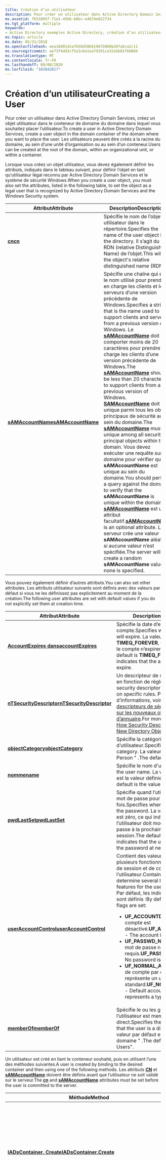```yaml
---
title: Création d’un utilisateur
description: Pour créer un utilisateur dans Active Directory Domain Services, créez un objet utilisateur dans le conteneur de domaine du domaine dans lequel vous souhaitez placer l’utilisateur.
ms.assetid: fb51895f-71e1-45b6-b8bc-ed674e822734
ms.tgt_platform: multiple
keywords:
- Active Directory exemples Active Directory, création d’un utilisateur
ms.topic: article
ms.date: 05/31/2018
ms.openlocfilehash: eea10d0142af650d58b61967b008b207abca2c11
ms.sourcegitcommit: ae73f4dd3cf5a3c6a1ea7d191ca32a5b01f6686b
ms.translationtype: MT
ms.contentlocale: fr-FR
ms.lasthandoff: 09/08/2020
ms.locfileid: "103842817"
---
```

# <a name="creating-a-user"></a><span data-ttu-id="fb542-104">Création d’un utilisateur</span><span class="sxs-lookup"><span data-stu-id="fb542-104">Creating a User</span></span>

<span data-ttu-id="fb542-105">Pour créer un utilisateur dans Active Directory Domain Services, créez un objet utilisateur dans le conteneur de domaine du domaine dans lequel vous souhaitez placer l’utilisateur.</span><span class="sxs-lookup"><span data-stu-id="fb542-105">To create a user in Active Directory Domain Services, create a user object in the domain container of the domain where you want to place the user.</span></span> <span data-ttu-id="fb542-106">Les utilisateurs peuvent être créés à la racine du domaine, au sein d’une unité d’organisation ou au sein d’un conteneur.</span><span class="sxs-lookup"><span data-stu-id="fb542-106">Users can be created at the root of the domain, within an organizational unit, or within a container.</span></span>

<span data-ttu-id="fb542-107">Lorsque vous créez un objet utilisateur, vous devez également définir les attributs, indiqués dans le tableau suivant, pour définir l’objet en tant qu’utilisateur légal reconnu par Active Directory Domain Services et le système de sécurité Windows.</span><span class="sxs-lookup"><span data-stu-id="fb542-107">When you create a user object, you must also set the attributes, listed in the following table, to set the object as a legal user that is recognized by Active Directory Domain Services and the Windows Security system.</span></span>



| <span data-ttu-id="fb542-108">Attribut</span><span class="sxs-lookup"><span data-stu-id="fb542-108">Attribute</span></span>                                       | <span data-ttu-id="fb542-109">Description</span><span class="sxs-lookup"><span data-stu-id="fb542-109">Description</span></span>                                                                                                                                                                                                                                                                                                                                                                                                                                                                                                                                                                                                                                                                                    |
|-------------------------------------------------|------------------------------------------------------------------------------------------------------------------------------------------------------------------------------------------------------------------------------------------------------------------------------------------------------------------------------------------------------------------------------------------------------------------------------------------------------------------------------------------------------------------------------------------------------------------------------------------------------------------------------------------------------------------------------------------------|
| [<span data-ttu-id="fb542-110">**cn**</span><span class="sxs-lookup"><span data-stu-id="fb542-110">**cn**</span></span>](/windows/desktop/ADSchema/a-cn)                         | <span data-ttu-id="fb542-111">Spécifie le nom de l’objet utilisateur dans le répertoire.</span><span class="sxs-lookup"><span data-stu-id="fb542-111">Specifies the name of the user object in the directory.</span></span> <span data-ttu-id="fb542-112">Il s’agit du RDN (relative Distinguished Name) de l’objet.</span><span class="sxs-lookup"><span data-stu-id="fb542-112">This will be the object's relative distinguished name (RDN).</span></span><br/>                                                                                                                                                                                                                                                                                                                                                                                                                                                                                                                                                                |
| [<span data-ttu-id="fb542-113">**sAMAccountName**</span><span class="sxs-lookup"><span data-stu-id="fb542-113">**sAMAccountName**</span></span>](/windows/desktop/ADSchema/a-samaccountname) | <span data-ttu-id="fb542-114">Spécifie une chaîne qui est le nom utilisé pour prendre en charge les clients et les serveurs d’une version précédente de Windows.</span><span class="sxs-lookup"><span data-stu-id="fb542-114">Specifies a string that is the name used to support clients and servers from a previous version of Windows.</span></span> <span data-ttu-id="fb542-115">Le [**sAMAccountName**](/windows/desktop/ADSchema/a-samaccountname) doit comporter moins de 20 caractères pour prendre en charge les clients d’une version précédente de Windows.</span><span class="sxs-lookup"><span data-stu-id="fb542-115">The [**sAMAccountName**](/windows/desktop/ADSchema/a-samaccountname) should be less than 20 characters to support clients from a previous version of Windows.</span></span><br/> <span data-ttu-id="fb542-116">[**SAMAccountName**](/windows/desktop/ADSchema/a-samaccountname) doit être unique parmi tous les objets principaux de sécurité au sein du domaine.</span><span class="sxs-lookup"><span data-stu-id="fb542-116">The [**sAMAccountName**](/windows/desktop/ADSchema/a-samaccountname) must be unique among all security principal objects within the domain.</span></span> <span data-ttu-id="fb542-117">Vous devez exécuter une requête sur le domaine pour vérifier que le **sAMAccountName** est unique au sein du domaine.</span><span class="sxs-lookup"><span data-stu-id="fb542-117">You should perform a query against the domain to verify that the **sAMAccountName** is unique within the domain.</span></span><br/> <span data-ttu-id="fb542-118">[**sAMAccountName**](/windows/desktop/ADSchema/a-samaccountname) est un attribut facultatif.</span><span class="sxs-lookup"><span data-stu-id="fb542-118">[**sAMAccountName**](/windows/desktop/ADSchema/a-samaccountname) is an optional attribute.</span></span> <span data-ttu-id="fb542-119">Le serveur crée une valeur **sAMAccountName** aléatoire si aucune valeur n’est spécifiée.</span><span class="sxs-lookup"><span data-stu-id="fb542-119">The server will create a random **sAMAccountName** value if none is specified.</span></span><br/> |



 

<span data-ttu-id="fb542-120">Vous pouvez également définir d’autres attributs.</span><span class="sxs-lookup"><span data-stu-id="fb542-120">You can also set other attributes.</span></span> <span data-ttu-id="fb542-121">Les attributs utilisateur suivants sont définis avec des valeurs par défaut si vous ne les définissez pas explicitement au moment de la création.</span><span class="sxs-lookup"><span data-stu-id="fb542-121">The following user attributes are set with default values if you do not explicitly set them at creation time.</span></span>



<table>
<colgroup>
<col style="width: 50%" />
<col style="width: 50%" />
</colgroup>
<thead>
<tr class="header">
<th><span data-ttu-id="fb542-122">Attribut</span><span class="sxs-lookup"><span data-stu-id="fb542-122">Attribute</span></span></th>
<th><span data-ttu-id="fb542-123">Description</span><span class="sxs-lookup"><span data-stu-id="fb542-123">Description</span></span></th>
</tr>
</thead>
<tbody>
<tr class="odd">
<td><span data-ttu-id="fb542-124"><a href="/windows/desktop/ADSchema/a-accountexpires"><strong>AccountExpires dans</strong></a></span><span class="sxs-lookup"><span data-stu-id="fb542-124"><a href="/windows/desktop/ADSchema/a-accountexpires"><strong>accountExpires</strong></a></span></span></td>
<td><span data-ttu-id="fb542-125">Spécifie la date d’expiration du compte.</span><span class="sxs-lookup"><span data-stu-id="fb542-125">Specifies when the account will expire.</span></span> <span data-ttu-id="fb542-126">La valeur par défaut est <strong>TIMEQ_FOREVER</strong>, ce qui indique que le compte n’expirera jamais.</span><span class="sxs-lookup"><span data-stu-id="fb542-126">The default is <strong>TIMEQ_FOREVER</strong>, which indicates that the account will never expire.</span></span><br/></td>
</tr>
<tr class="even">
<td><span data-ttu-id="fb542-127"><a href="/windows/desktop/ADSchema/a-ntsecuritydescriptor"><strong>nTSecurityDescriptor</strong></a></span><span class="sxs-lookup"><span data-stu-id="fb542-127"><a href="/windows/desktop/ADSchema/a-ntsecuritydescriptor"><strong>nTSecurityDescriptor</strong></a></span></span></td>
<td><span data-ttu-id="fb542-128">Un descripteur de sécurité est créé en fonction de règles spécifiques.</span><span class="sxs-lookup"><span data-stu-id="fb542-128">A security descriptor is created based on specific rules.</span></span> <span data-ttu-id="fb542-129">Pour plus d’informations, voir <a href="how-security-descriptors-are-set-on-new-directory-objects.md">Comment les descripteurs de sécurité sont définis sur les nouveaux objets d’annuaire</a>.</span><span class="sxs-lookup"><span data-stu-id="fb542-129">For more information, see <a href="how-security-descriptors-are-set-on-new-directory-objects.md">How Security Descriptors are Set on New Directory Objects</a>.</span></span><br/></td>
</tr>
<tr class="odd">
<td><span data-ttu-id="fb542-130"><a href="/windows/desktop/ADSchema/a-objectcategory"><strong>objectCategory</strong></a></span><span class="sxs-lookup"><span data-stu-id="fb542-130"><a href="/windows/desktop/ADSchema/a-objectcategory"><strong>objectCategory</strong></a></span></span></td>
<td><span data-ttu-id="fb542-131">Spécifie la catégorie d’utilisateur.</span><span class="sxs-lookup"><span data-stu-id="fb542-131">Specifies the user category.</span></span> <span data-ttu-id="fb542-132">La valeur par défaut est &quot; Person &quot; .</span><span class="sxs-lookup"><span data-stu-id="fb542-132">The default is &quot;Person&quot;.</span></span><br/></td>
</tr>
<tr class="even">
<td><span data-ttu-id="fb542-133"><a href="/windows/desktop/ADSchema/a-name"><strong>nomme</strong></a></span><span class="sxs-lookup"><span data-stu-id="fb542-133"><a href="/windows/desktop/ADSchema/a-name"><strong>name</strong></a></span></span></td>
<td><span data-ttu-id="fb542-134">Spécifie le nom d'utilisateur.</span><span class="sxs-lookup"><span data-stu-id="fb542-134">Specifies the user name.</span></span> <span data-ttu-id="fb542-135">La valeur par défaut est la valeur définie pour <a href="/windows/desktop/ADSchema/a-cn"><strong>CN</strong></a>.</span><span class="sxs-lookup"><span data-stu-id="fb542-135">The default is the value set for <a href="/windows/desktop/ADSchema/a-cn"><strong>cn</strong></a>.</span></span><br/></td>
</tr>
<tr class="odd">
<td><span data-ttu-id="fb542-136"><a href="/windows/desktop/ADSchema/a-pwdlastset"><strong>pwdLastSet</strong></a></span><span class="sxs-lookup"><span data-stu-id="fb542-136"><a href="/windows/desktop/ADSchema/a-pwdlastset"><strong>pwdLastSet</strong></a></span></span></td>
<td><span data-ttu-id="fb542-137">Spécifie quand l’utilisateur a défini le mot de passe pour la dernière fois.</span><span class="sxs-lookup"><span data-stu-id="fb542-137">Specifies when the user last set the password.</span></span> <span data-ttu-id="fb542-138">La valeur par défaut est zéro, ce qui indique que l’utilisateur doit modifier le mot de passe à la prochaine ouverture de session.</span><span class="sxs-lookup"><span data-stu-id="fb542-138">The default is zero, which indicates that the user must change the password at next logon.</span></span><br/></td>
</tr>
<tr class="even">
<td><span data-ttu-id="fb542-139"><a href="/windows/desktop/ADSchema/a-useraccountcontrol"><strong>userAccountControl</strong></a></span><span class="sxs-lookup"><span data-stu-id="fb542-139"><a href="/windows/desktop/ADSchema/a-useraccountcontrol"><strong>userAccountControl</strong></a></span></span></td>
<td><span data-ttu-id="fb542-140">Contient des valeurs qui déterminent plusieurs fonctionnalités d’ouverture de session et de compte pour l’utilisateur.</span><span class="sxs-lookup"><span data-stu-id="fb542-140">Contains values that determine several logon and account features for the user.</span></span><br/> <span data-ttu-id="fb542-141">Par défaut, les indicateurs suivants sont définis :</span><span class="sxs-lookup"><span data-stu-id="fb542-141">By default, the following flags are set:</span></span><br/>
<ul>
<li><span data-ttu-id="fb542-142"><strong>UF_ACCOUNTDISABLE</strong> - Le compte est désactivé.</span><span class="sxs-lookup"><span data-stu-id="fb542-142"><strong>UF_ACCOUNTDISABLE</strong> - The account is disabled.</span></span></li>
<li><span data-ttu-id="fb542-143"><strong>UF_PASSWD_NOTREQD</strong> - Aucun mot de passe n’est requis.</span><span class="sxs-lookup"><span data-stu-id="fb542-143"><strong>UF_PASSWD_NOTREQD</strong> - No password is required.</span></span></li>
<li><span data-ttu-id="fb542-144"><strong>UF_NORMAL_ACCOUNT</strong> - Type de compte par défaut qui représente un utilisateur standard.</span><span class="sxs-lookup"><span data-stu-id="fb542-144"><strong>UF_NORMAL_ACCOUNT</strong> - Default account type that represents a typical user.</span></span></li>
</ul></td>
</tr>
<tr class="odd">
<td><span data-ttu-id="fb542-145"><a href="/windows/desktop/ADSchema/a-memberof"><strong>memberOf</strong></a></span><span class="sxs-lookup"><span data-stu-id="fb542-145"><a href="/windows/desktop/ADSchema/a-memberof"><strong>memberOf</strong></a></span></span></td>
<td><span data-ttu-id="fb542-146">Spécifie le ou les groupes dont l’utilisateur est membre direct.</span><span class="sxs-lookup"><span data-stu-id="fb542-146">Specifies the group or groups that the user is a direct member of.</span></span> <span data-ttu-id="fb542-147">La valeur par défaut est &quot; utilisateurs du domaine &quot; .</span><span class="sxs-lookup"><span data-stu-id="fb542-147">The default is &quot;Domain Users&quot;.</span></span><br/></td>
</tr>
</tbody>
</table>



 

<span data-ttu-id="fb542-148">Un utilisateur est créé en liant le conteneur souhaité, puis en utilisant l’une des méthodes suivantes.</span><span class="sxs-lookup"><span data-stu-id="fb542-148">A user is created by binding to the desired container and then using one of the following methods.</span></span> <span data-ttu-id="fb542-149">Les attributs [**CN**](/windows/desktop/ADSchema/a-cn) et [**sAMAccountName**](/windows/desktop/ADSchema/a-samaccountname) doivent être définis avant que l’utilisateur ne soit validé sur le serveur.</span><span class="sxs-lookup"><span data-stu-id="fb542-149">The [**cn**](/windows/desktop/ADSchema/a-cn) and [**sAMAccountName**](/windows/desktop/ADSchema/a-samaccountname) attributes must be set before the user is committed to the server.</span></span>



| <span data-ttu-id="fb542-150">Méthode</span><span class="sxs-lookup"><span data-stu-id="fb542-150">Method</span></span>                                                                       | <span data-ttu-id="fb542-151">Description</span><span class="sxs-lookup"><span data-stu-id="fb542-151">Description</span></span>                                                                                                                                                                                                                                                                                                                                                                                                        |
|------------------------------------------------------------------------------|--------------------------------------------------------------------------------------------------------------------------------------------------------------------------------------------------------------------------------------------------------------------------------------------------------------------------------------------------------------------------------------------------------------------|
| [<span data-ttu-id="fb542-152">**IADsContainer. Create**</span><span class="sxs-lookup"><span data-stu-id="fb542-152">**IADsContainer.Create**</span></span>](/windows/desktop/api/iads/nf-iads-iadscontainer-create)                        | <span data-ttu-id="fb542-153">L’attribut [**CN**](/windows/desktop/ADSchema/a-cn) est extrait du paramètre *bstrRelativeName* .</span><span class="sxs-lookup"><span data-stu-id="fb542-153">The [**cn**](/windows/desktop/ADSchema/a-cn) attribute is taken from the *bstrRelativeName* parameter.</span></span> <span data-ttu-id="fb542-154">Le nouvel utilisateur doit être validé en appelant [**IADs. setinfo**](/windows/desktop/api/iads/nf-iads-iads-setinfo) ou l’objet ne sera pas créé.</span><span class="sxs-lookup"><span data-stu-id="fb542-154">The new user must be committed by calling [**IADs.SetInfo**](/windows/desktop/api/iads/nf-iads-iads-setinfo) or the object will not be created.</span></span> <span data-ttu-id="fb542-155">Pour plus d’informations, consultez [exemple de code pour la création d’un utilisateur](example-code-for-creating-a-user.md).</span><span class="sxs-lookup"><span data-stu-id="fb542-155">For more information, see [Example Code for Creating a User](example-code-for-creating-a-user.md).</span></span><br/>                                                                                            |
| [<span data-ttu-id="fb542-156">**IDirectoryObject::CreateDSObject**</span><span class="sxs-lookup"><span data-stu-id="fb542-156">**IDirectoryObject::CreateDSObject**</span></span>](/windows/desktop/api/iads/nf-iads-idirectoryobject-createdsobject) | <span data-ttu-id="fb542-157">L’attribut [**CN**](/windows/desktop/ADSchema/a-cn) est extrait du paramètre *pszRDNName* .</span><span class="sxs-lookup"><span data-stu-id="fb542-157">The [**cn**](/windows/desktop/ADSchema/a-cn) attribute is taken from the *pszRDNName* parameter.</span></span> <span data-ttu-id="fb542-158">Le nouvel utilisateur est validé quand [**CreateDSObject**](/windows/desktop/api/iads/nf-iads-idirectoryobject-createdsobject) est appelé.</span><span class="sxs-lookup"><span data-stu-id="fb542-158">The new user is committed when [**CreateDSObject**](/windows/desktop/api/iads/nf-iads-idirectoryobject-createdsobject) is called.</span></span> <span data-ttu-id="fb542-159">Pour plus d’informations, consultez [exemple de code pour la création d’un utilisateur](example-code-for-creating-a-user.md).</span><span class="sxs-lookup"><span data-stu-id="fb542-159">For more information, see [Example Code for Creating a User](example-code-for-creating-a-user.md).</span></span><br/>                                                                                                                |
| [<span data-ttu-id="fb542-160">DirectoryEntries. Add</span><span class="sxs-lookup"><span data-stu-id="fb542-160">DirectoryEntries.Add</span></span>](/dotnet/api/system.directoryservices.directoryentries.add?view=dotnet-plat-ext-3.1)       | <span data-ttu-id="fb542-161">L’attribut [**CN**](/windows/desktop/ADSchema/a-cn) est extrait du paramètre *Name* .</span><span class="sxs-lookup"><span data-stu-id="fb542-161">The [**cn**](/windows/desktop/ADSchema/a-cn) attribute is taken from the *name* parameter.</span></span> <span data-ttu-id="fb542-162">Le nouvel objet utilisateur doit être validé en appelant [DirectoryEntry. CommitChanges](/dotnet/api/system.directoryservices.directoryentry.commitchanges#System_DirectoryServices_DirectoryEntry_CommitChanges) ou l’objet ne sera pas créé.</span><span class="sxs-lookup"><span data-stu-id="fb542-162">The new user object must be committed by calling [DirectoryEntry.CommitChanges](/dotnet/api/system.directoryservices.directoryentry.commitchanges#System_DirectoryServices_DirectoryEntry_CommitChanges) or the object will not be created.</span></span> <span data-ttu-id="fb542-163">Pour plus d’informations, consultez [Ajout d’objets d’annuaire](/previous-versions/ms180851(v=vs.90)).</span><span class="sxs-lookup"><span data-stu-id="fb542-163">For more information, see [Adding Directory Objects](/previous-versions/ms180851(v=vs.90)).</span></span><br/> |



 

<span data-ttu-id="fb542-164">Le nouvel utilisateur doit être validé sur le serveur avant de pouvoir modifier les attributs autres que [**CN**](/windows/desktop/ADSchema/a-cn) et [**sAMAccountName**](/windows/desktop/ADSchema/a-samaccountname) .</span><span class="sxs-lookup"><span data-stu-id="fb542-164">The new user must be committed to the server before any attributes other than [**cn**](/windows/desktop/ADSchema/a-cn) and [**sAMAccountName**](/windows/desktop/ADSchema/a-samaccountname) can be modified.</span></span> <span data-ttu-id="fb542-165">Cela est dû au fait que le compte d’utilisateur n’existe pas tant que l’utilisateur n’a pas été validé.</span><span class="sxs-lookup"><span data-stu-id="fb542-165">This is because the user account does not actually exist until the user is committed.</span></span> <span data-ttu-id="fb542-166">Si un attribut est récupéré ou modifié pour un objet qui n’existe pas sur le serveur, une erreur se produit.</span><span class="sxs-lookup"><span data-stu-id="fb542-166">If an attribute is retrieved or modified for an object that does not exist on the server, an error will occur.</span></span> <span data-ttu-id="fb542-167">Cela comprend l’appel de la méthode [**IADsUser. SetPassword**](/windows/desktop/api/iads/nf-iads-iadsuser-setpassword) .</span><span class="sxs-lookup"><span data-stu-id="fb542-167">This includes calling the [**IADsUser.SetPassword**](/windows/desktop/api/iads/nf-iads-iadsuser-setpassword) method.</span></span> <span data-ttu-id="fb542-168">Par exemple, la séquence suivante est suivie lors de la création d’un utilisateur avec [**IADsContainer. Create**](/windows/desktop/api/iads/nf-iads-iadscontainer-create):</span><span class="sxs-lookup"><span data-stu-id="fb542-168">For example, the following sequence would be followed when creating a user with [**IADsContainer.Create**](/windows/desktop/api/iads/nf-iads-iadscontainer-create):</span></span>

1.  <span data-ttu-id="fb542-169">Appelez [**IADsContainer. Create**](/windows/desktop/api/iads/nf-iads-iadscontainer-create) pour créer l’utilisateur dans le cache local avec le nom [**commun**](/windows/desktop/ADSchema/a-cn)spécifié.</span><span class="sxs-lookup"><span data-stu-id="fb542-169">Call [**IADsContainer.Create**](/windows/desktop/api/iads/nf-iads-iadscontainer-create) to create the user in the local cache with the specified [**cn**](/windows/desktop/ADSchema/a-cn).</span></span>
2.  <span data-ttu-id="fb542-170">Affectez à l’attribut [**sAMAccountName**](/windows/desktop/ADSchema/a-samaccountname) la valeur souhaitée avec la méthode [**IADs. put**](/windows/desktop/api/iads/nf-iads-iads-put) .</span><span class="sxs-lookup"><span data-stu-id="fb542-170">Set the [**sAMAccountName**](/windows/desktop/ADSchema/a-samaccountname) attribute to the desired value with the [**IADs.Put**](/windows/desktop/api/iads/nf-iads-iads-put) method.</span></span>
3.  <span data-ttu-id="fb542-171">À présent, modifiez d’autres attributs, tels que [**UserAccountControl**](/windows/desktop/ADSchema/a-useraccountcontrol).</span><span class="sxs-lookup"><span data-stu-id="fb542-171">Now modify other attributes, such as [**userAccountControl**](/windows/desktop/ADSchema/a-useraccountcontrol).</span></span> <span data-ttu-id="fb542-172">Cette restriction s’applique également aux propriétés ADSI, telles que [**IADsUser. AccountDisabled**](/windows/desktop/ADSI/iadsuser-property-methods), et aux méthodes telles que [**IADsUser. SetPassword**](/windows/desktop/api/iads/nf-iads-iadsuser-setpassword).</span><span class="sxs-lookup"><span data-stu-id="fb542-172">This restriction also applies to the ADSI properties, such as [**IADsUser.AccountDisabled**](/windows/desktop/ADSI/iadsuser-property-methods), and methods such as [**IADsUser.SetPassword**](/windows/desktop/api/iads/nf-iads-iadsuser-setpassword).</span></span>
4.  <span data-ttu-id="fb542-173">Appelez [**IADs. setinfo**](/windows/desktop/api/iads/nf-iads-iads-setinfo) pour valider le nouvel utilisateur sur le serveur.</span><span class="sxs-lookup"><span data-stu-id="fb542-173">Call [**IADs.SetInfo**](/windows/desktop/api/iads/nf-iads-iads-setinfo) to commit the new user to the server.</span></span>

<span data-ttu-id="fb542-174">Lorsqu’un nouveau compte d’utilisateur est créé, il est désactivé par défaut.</span><span class="sxs-lookup"><span data-stu-id="fb542-174">When a new user account is created, it is disabled by default.</span></span> <span data-ttu-id="fb542-175">Le compte doit être activé manuellement ou par programme.</span><span class="sxs-lookup"><span data-stu-id="fb542-175">The account must be enabled manually or programmatically.</span></span> <span data-ttu-id="fb542-176">Pour activer un compte d’utilisateur par programme, supprimez l’indicateur **\_ \_ ACCOUNTDISABLE de publicités UF** de l’attribut [**UserAccountControl**](/windows/desktop/ADSchema/a-useraccountcontrol) .</span><span class="sxs-lookup"><span data-stu-id="fb542-176">To programmatically enable a user account, remove the **ADS\_UF\_ACCOUNTDISABLE** flag from the [**userAccountControl**](/windows/desktop/ADSchema/a-useraccountcontrol) attribute.</span></span>

<span data-ttu-id="fb542-177">Lorsqu’un nouveau compte d’utilisateur est créé, l’attribut [**UserAccountControl**](/windows/desktop/ADSchema/a-useraccountcontrol) du compte est automatiquement associé à l’indicateur **\_ \_ NOTREQD passwd passwd** défini, ce qui indique qu’aucun mot de passe n’est requis pour le compte.</span><span class="sxs-lookup"><span data-stu-id="fb542-177">When a new user account is created, the [**userAccountControl**](/windows/desktop/ADSchema/a-useraccountcontrol) attribute for the account automatically has the **UF\_PASSWD\_NOTREQD** flag set, which indicates that no password is required for the account.</span></span> <span data-ttu-id="fb542-178">Si les stratégies de sécurité du domaine dans lequel le compte est créé requièrent un mot de passe pour tous les comptes d’utilisateur, l’indicateur de **\_ \_ NOTREQD passwd passwd** doit être supprimé de l’attribut **UserAccountControl** pour le compte.</span><span class="sxs-lookup"><span data-stu-id="fb542-178">If the security policies of the domain that the account is created in requires a password for all user accounts, then the **UF\_PASSWD\_NOTREQD** flag must be removed from the **userAccountControl** attribute for the account.</span></span>

## <a name="related-topics"></a><span data-ttu-id="fb542-179">Rubriques connexes</span><span class="sxs-lookup"><span data-stu-id="fb542-179">Related topics</span></span>

<dl> <dt>

[<span data-ttu-id="fb542-180">Exemple de code pour la création d’un utilisateur</span><span class="sxs-lookup"><span data-stu-id="fb542-180">Example Code for Creating a User</span></span>](example-code-for-creating-a-user.md)
</dt> </dl>